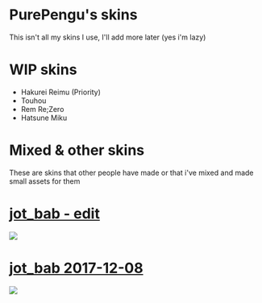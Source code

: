 # PurePengu's skins
This isn't all my skins I use, I'll add more later (yes i'm lazy)

# WIP skins
- Hakurei Reimu (Priority)
- Touhou
- Rem Re;Zero
- Hatsune Miku

# Mixed & other skins
These are skins that other people have made or that i've mixed and made small assets for them
# [**jot_bab - edit**](https://drive.google.com/u/0/uc?export=download&confirm=-UD9&id=1cyM3STiL_zw95Raskcdv52zrmItQ-lQY)
![](https://user-images.githubusercontent.com/76111977/148859844-8d54b1b5-ae97-47e8-824d-8068936ada11.png)

# [**jot_bab 2017-12-08**](https://circle-people.com/wp-content/Skins/Jot_bab/jot_bab%202017-12-08.osk)
![](https://user-images.githubusercontent.com/76111977/148711678-f679029e-ac27-4060-8041-fcf7f7dda4ec.png)
